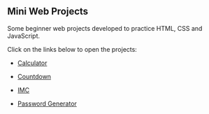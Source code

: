 ## Mini Web Projects
 Some beginner web projects developed to practice HTML, CSS and JavaScript.

 Click on the links below to open the projects:

* <a href="https://lucasdam.github.io/mini-web-projects/calculator/" target="_blank">Calculator</a>

* <a href="https://lucasdam.github.io/mini-web-projects/countdown/" target="_blank">Countdown</a>

* <a href="https://lucasdam.github.io/mini-web-projects/imc/" target="_blank">IMC</a>

* <a href="https://lucasdam.github.io/mini-web-projects/password-generator/" target="_blank">Password Generator</a>